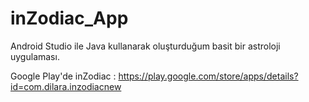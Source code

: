 # inZodiac_App
Android Studio ile Java kullanarak oluşturduğum basit bir astroloji uygulaması.

Google Play'de inZodiac : https://play.google.com/store/apps/details?id=com.dilara.inzodiacnew
